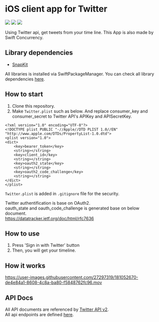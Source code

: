 # iOS client app for Twitter
![](https://img.shields.io/badge/Xcode-13.4.1%2B-blue.svg)
![](https://img.shields.io/badge/iOS-15.0%2B-blue.svg)
![](https://img.shields.io/badge/Swift-5.6.1%2B-orange.svg)  

Using Twitter api, get tweets from your time line.
This App is also made by Swift Concurrency.

## Library dependencies
- [SnapKit](https://github.com/SnapKit/SnapKit)

All libraries is installed via SwiftPackageManager.
You can check all library dependencies [here](https://github.com/tosh7/Twitter/blob/async_and_await/Twitter.xcodeproj/project.xcworkspace/xcshareddata/swiftpm/Package.resolved).

## How to start
1. Clone this repository.
2. Make `Twitter.plist` such as below. And replace consumer_key and consumer_secret to Twitter API's APIKey and APISecretKey.
```
<?xml version="1.0" encoding="UTF-8"?>
<!DOCTYPE plist PUBLIC "-//Apple//DTD PLIST 1.0//EN" "http://www.apple.com/DTDs/PropertyList-1.0.dtd">
<plist version="1.0">
<dict>
	<key>bearer_token</key>
	<string></string>
	<key>client_id</key>
	<string></string>
	<key>oauth2_state</key>
	<string></string>
	<key>oauth2_code_challenge</key>
	<string></string>
</dict>
</plist>
```

`Twitter.plist` is added in `.gitignore` file for the security.

Twitter authentification is base on OAuth2.  
oauth_state and oauth_code_challenge is generated base on below document.  
https://datatracker.ietf.org/doc/html/rfc7636

## How to use
1. Press 'Sign in with Twitter' button
2. Then, you will get your timeline.

## How it works

https://user-images.githubusercontent.com/27297319/181052670-de4e84a1-8608-4c8a-ba80-f5848762fc96.mov




## API Docs
All API documents are referenced by [Twitter API v2](https://developer.twitter.com/en/docs).  
All api endpoints are defined [here](https://developer.twitter.com/en/portal/products).
